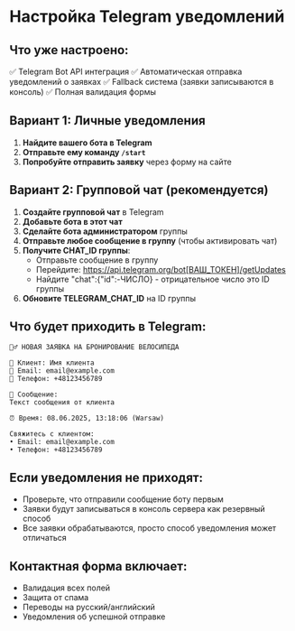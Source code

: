 # Настройка Telegram уведомлений

## Что уже настроено:
✅ Telegram Bot API интеграция
✅ Автоматическая отправка уведомлений о заявках
✅ Fallback система (заявки записываются в консоль)
✅ Полная валидация формы

## Вариант 1: Личные уведомления
1. **Найдите вашего бота в Telegram**
2. **Отправьте ему команду `/start`**
3. **Попробуйте отправить заявку** через форму на сайте

## Вариант 2: Групповой чат (рекомендуется)
1. **Создайте групповой чат** в Telegram
2. **Добавьте бота в этот чат**
3. **Сделайте бота администратором** группы
4. **Отправьте любое сообщение в группу** (чтобы активировать чат)
5. **Получите CHAT_ID группы**:
   - Отправьте сообщение в группу
   - Перейдите: https://api.telegram.org/bot[ВАШ_ТОКЕН]/getUpdates
   - Найдите "chat":{"id":-ЧИСЛО} - отрицательное число это ID группы
6. **Обновите TELEGRAM_CHAT_ID** на ID группы

## Что будет приходить в Telegram:
```
🚴‍♂️ НОВАЯ ЗАЯВКА НА БРОНИРОВАНИЕ ВЕЛОСИПЕДА

👤 Клиент: Имя клиента
📧 Email: email@example.com
📱 Телефон: +48123456789

💬 Сообщение:
Текст сообщения от клиента

⏰ Время: 08.06.2025, 13:18:06 (Warsaw)

Свяжитесь с клиентом:
• Email: email@example.com
• Телефон: +48123456789
```

## Если уведомления не приходят:
- Проверьте, что отправили сообщение боту первым
- Заявки будут записываться в консоль сервера как резервный способ
- Все заявки обрабатываются, просто способ уведомления может отличаться

## Контактная форма включает:
- Валидация всех полей
- Защита от спама
- Переводы на русский/английский
- Уведомления об успешной отправке